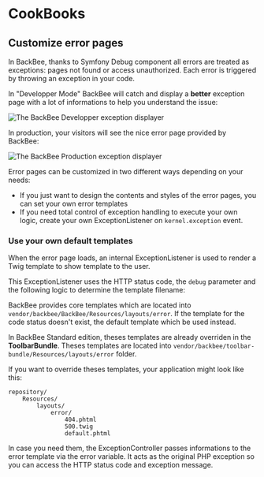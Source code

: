 # CookBooks

## Customize error pages

In BackBee, thanks to Symfony Debug component all errors are treated as exceptions: pages not found or access unauthorized.
Each error is triggered by throwing an exception in your code.

In "Developper Mode" BackBee will catch and display a **better** exception page with a lot of informations
to help you understand the issue:

![The BackBee Developper exception displayer](http://i.imgur.com/GwvS1qE.png)

In production, your visitors will see the nice error page provided by BackBee:

![The BackBee Production exception displayer](http://i.imgur.com/tml7ozz.png)

Error pages can be customized in two different ways depending on your needs:

* If you just want to design the contents and styles of the error pages, you can set your own error templates
* If you need total control of exception handling to execute your own logic, create your own ExceptionListener on ``kernel.exception`` event.

### Use your own default templates

When the error page loads, an internal ExceptionListener is used to render a Twig template to show template to the user.

This ExceptionListener uses the HTTP status code, the ``debug`` parameter and the following logic to determine the template filename:

BackBee provides core templates which are located into ``vendor/backbee/BackBee/Resources/layouts/error``.
If the template for the code status doesn't exist, the default template which be used instead.

In BackBee Standard edition, theses templates are already overriden in the **ToolbarBundle**. Theses templates are located
into ``vendor/backbee/toolbar-bundle/Resources/layouts/error`` folder.

If you want to override theses templates, your application might look like this:

```
repository/
    Resources/
        layouts/
            error/
                404.phtml
                500.twig
                default.phtml
```

In case you need them, the ExceptionController passes informations to the error template via the error variable.
It acts as the original PHP exception so you can access the HTTP status code and exception message.


